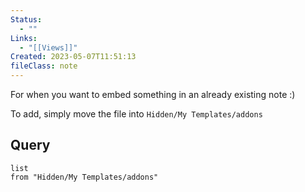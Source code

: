 ```yaml
---
Status:
  - ""
Links:
  - "[[Views]]"
Created: 2023-05-07T11:51:13
fileClass: note
---
```

For when you want to embed something in an already existing note :)

To add, simply move the file into `Hidden/My Templates/addons`
## Query
```dataview
list
from "Hidden/My Templates/addons"
```